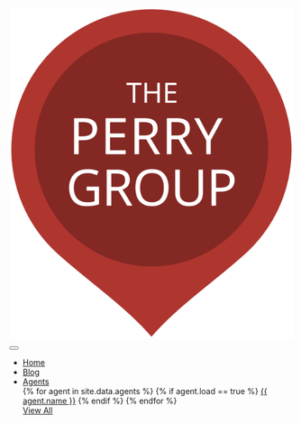 <nav class="navbar navbar-light navbar-expand-md">
  <a class="navbar-brand" id="logo" href="/"><img src="/assets/defaults/logos/the-perry-group.svg" alt=""/></a>
  <button class="navbar-toggler" type="button" data-toggle="collapse" data-target="#navbarSupportedContent" aria-controls="navbarSupportedContent" aria-expanded="false" aria-label="Toggle navigation">
    <span class="navbar-toggler-icon"></span>
  </button>
  <div class="collapse navbar-collapse" id="navbarSupportedContent">
    <ul class="navbar-nav">
      <li class="nav-item"><a class="nav-link" href="/">Home</a></li>
      <li class="nav-item"><a class="nav-link" href="/blog/">Blog</a></li>
      <li class="nav-item dropdown">
        <a class="nav-link dropdown-toggle" href="#" id="navbarDropdown" role="button" data-toggle="dropdown" aria-haspopup="true" aria-expanded="false">Agents</a>
        <div class="dropdown-menu" aria-labelledby="navbarDropdown">
          {% for agent in site.data.agents %}
            {% if agent.load == true %}
              <a class="dropdown-item" href="/agents/{{ agent.name | slugify }}/">{{ agent.name }}</a>
            {% endif %}
          {% endfor %}
          <div class="dropdown-divider"></div>
          <a class="dropdown-item" href="/agents/">View All</a>
        </div>
      </li>
      <!-- <li class="nav-item"><a class="nav-link" href="/contact/">Contact</a></li> -->
    </ul>
  </div>
</nav>
